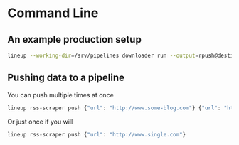 # Command Line

## An example production setup

```bash
lineup --working-dir=/srv/pipelines downloader run --output=rpush@destination-list-in-redis
```


## Pushing data to a pipeline

You can push multiple times at once

```bash
lineup rss-scraper push {"url": "http://www.some-blog.com"} {"url": "http://www.another.com"}
```

Or just once if you will

```bash
lineup rss-scraper push {"url": "http://www.single.com"}
```
